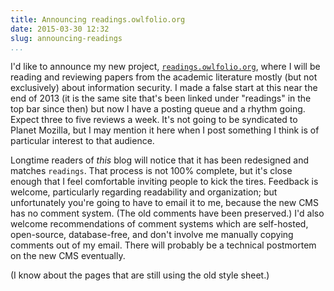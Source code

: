```yaml
---
title: Announcing readings.owlfolio.org
date: 2015-03-30 12:32
slug: announcing-readings
...
```


I'd like to announce my new project,
[`readings.owlfolio.org`](https://readings.owlfolio.org), where I will
be reading and reviewing papers from the academic literature mostly
(but not exclusively) about information security.  I made a false
start at this near the end of 2013 (it is the same site that's been
linked under "readings" in the top bar since then) but now I have a
posting queue and a rhythm going.  Expect three to five reviews a
week.  It's not going to be syndicated to Planet Mozilla, but I may
mention it here when I post something I think is of particular
interest to that audience.

Longtime readers of _this_ blog will notice that it has been
redesigned and matches `readings`.  That process is not 100% complete,
but it's close enough that I feel comfortable inviting people to kick
the tires.  Feedback is welcome, particularly regarding readability
and organization; but unfortunately you're going to have to email it
to me, because the new CMS has no comment system.  (The old comments
have been preserved.)  I'd also welcome recommendations of comment
systems which are self-hosted, open-source, database-free, and don't
involve me manually copying comments out of my email.  There will
probably be a technical postmortem on the new CMS eventually.

(I know about the pages that are still using the old style sheet.)
